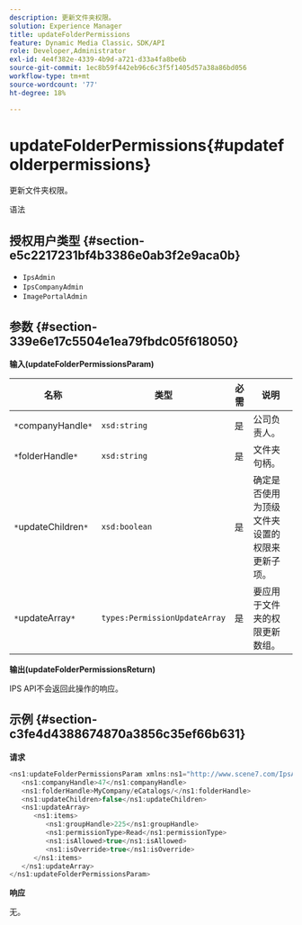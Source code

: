 ```yaml
---
description: 更新文件夹权限。
solution: Experience Manager
title: updateFolderPermissions
feature: Dynamic Media Classic，SDK/API
role: Developer,Administrator
exl-id: 4e4f382e-4339-4b9d-a721-d33a4fa8be6b
source-git-commit: 1ec8b59f442eb96c6c3f5f1405d57a38a86bd056
workflow-type: tm+mt
source-wordcount: '77'
ht-degree: 18%

---
```


# updateFolderPermissions{#updatefolderpermissions}

更新文件夹权限。

语法

## 授权用户类型 {#section-e5c2217231bf4b3386e0ab3f2e9aca0b}

* `IpsAdmin`
* `IpsCompanyAdmin`
* `ImagePortalAdmin`

## 参数 {#section-339e6e17c5504e1ea79fbdc05f618050}

**输入(updateFolderPermissionsParam)**

| 名称 | 类型 | 必需 | 说明 |
|---|---|---|---|
| `*`companyHandle`*` | `xsd:string` | 是 | 公司负责人。 |
| `*`folderHandle`*` | `xsd:string` | 是 | 文件夹句柄。 |
| `*`updateChildren`*` | `xsd:boolean` | 是 | 确定是否使用为顶级文件夹设置的权限来更新子项。 |
| `*`updateArray`*` | `types:PermissionUpdateArray` | 是 | 要应用于文件夹的权限更新数组。 |

**输出(updateFolderPermissionsReturn)**

IPS API不会返回此操作的响应。

## 示例 {#section-c3fe4d4388674870a3856c35ef66b631}

**请求**

```java
<ns1:updateFolderPermissionsParam xmlns:ns1="http://www.scene7.com/IpsApi/xsd">
   <ns1:companyHandle>47</ns1:companyHandle>
   <ns1:folderHandle>MyCompany/eCatalogs/</ns1:folderHandle>
   <ns1:updateChildren>false</ns1:updateChildren>
   <ns1:updateArray>
      <ns1:items>
         <ns1:groupHandle>225</ns1:groupHandle>
         <ns1:permissionType>Read</ns1:permissionType>
         <ns1:isAllowed>true</ns1:isAllowed>
         <ns1:isOverride>true</ns1:isOverride>
      </ns1:items>
   </ns1:updateArray>
</ns1:updateFolderPermissionsParam>
```

**响应**

无。
